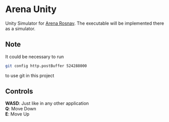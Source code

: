 # Arena Unity
Unity Simulator for [Arena Rosnav](https://github.com/Arena-Rosnav/arena-rosnav). The executable will be implemented there as a simulator.

## Note
It could be necessary to run 
```bash
git config http.postBuffer 524288000
```
to use git in this project

## Controls

**WASD**: Just like in any other application  
**Q**: Move Down  
**E**: Move Up
